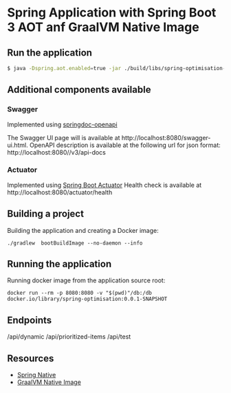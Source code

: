 # Spring Application with Spring Boot 3 AOT anf GraalVM Native Image

## Run the application

```bash
$ java -Dspring.aot.enabled=true -jar ./build/libs/spring-optimisation-0.0.1-SNAPSHOT.jar
```

## Additional components available

### Swagger

Implemented using [springdoc-openapi](https://springdoc.org/)

The Swagger UI page will is available at http://localhost:8080/swagger-ui.html.
OpenAPI description is available at the following url for json format: http://localhost:8080//v3/api-docs

### Actuator

Implemented using [Spring Boot Actuator](https://docs.spring.io/spring-boot/docs/current/reference/html/actuator.html)
Health check is available at http://localhost:8080/actuator/health

## Building a project

Building the application and creating a Docker image:
```shell
./gradlew  bootBuildImage --no-daemon --info
```

## Running the application

Running docker image from the application source root:
```shell
docker run --rm -p 8080:8080 -v "$(pwd)"/db:/db docker.io/library/spring-optimisation:0.0.1-SNAPSHOT
```

## Endpoints

/api/dynamic
/api/prioritized-items
/api/test

## Resources
* [Spring Native](https://docs.spring.io/spring-native/docs/current/reference/htmlsingle/)
* [GraalVM Native Image](https://www.graalvm.org/latest/reference-manual/native-image/)

